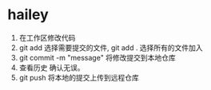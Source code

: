 # hailey
1. 在工作区修改代码
2. git add 选择需要提交的文件, git add . 选择所有的文件加入
3. git commit -m "message" 将修改提交到本地仓库
4. 查看历史 确认无误。 
5. git push 将本地的提交上传到远程仓库

